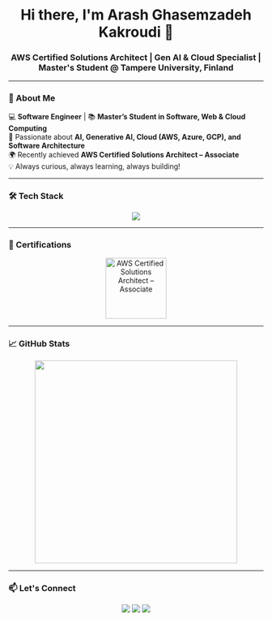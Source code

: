 <h1 align="center">Hi there, I'm Arash Ghasemzadeh Kakroudi 👋</h1>
<h3 align="center">AWS Certified Solutions Architect | Gen AI & Cloud Specialist | Master's Student @ Tampere University, Finland</h3>

---

### 🚀 About Me  
💻 **Software Engineer** | 📚 **Master’s Student in Software, Web & Cloud Computing**  
🤖 Passionate about **AI, Generative AI, Cloud (AWS, Azure, GCP), and Software Architecture**  
🌍 Recently achieved **AWS Certified Solutions Architect – Associate**  
💡 Always curious, always learning, always building!  

---

### 🛠️ Tech Stack  
<p align="center">
  <img src="https://skillicons.dev/icons?i=python,php,js,cpp,react,nodejs,aws,mysql,git,github,html,css,sass,docker,gitlab,vscode,opencv,pytorch,mongodb" />
</p>

---

### 🏅 Certifications   
<p align="center">
  <a href="https://www.credly.com/badges/7370eca5-9a44-4760-bc03-69153c2650e4/public_url" target="_blank">
    <img src="https://images.credly.com/size/220x220/images/0e8280b9-0c3c-4b8e-87a3-37a3d31c8a92/image.png" width="120" alt="AWS Certified Solutions Architect – Associate"/>
  </a>
</p>


---

### 📈 GitHub Stats  
<p align="center">
  <img src="https://github-readme-stats.vercel.app/api?username=Arashghsz&show_icons=true&theme=radical" width="400" />
</p>

---

### 📫 Let's Connect  
<p align="center">
  <a href="https://arashghsz.com"><img src="https://img.shields.io/badge/Portfolio-Website-blue?style=for-the-badge"></a>
  <a href="mailto:ghasemzadehh.arash@gmail.com"><img src="https://img.shields.io/badge/Email-Contact-red?style=for-the-badge"></a>
  <a href="https://www.linkedin.com/in/arashghsz"><img src="https://img.shields.io/badge/LinkedIn-Connect-blue?style=for-the-badge"></a>
</p>
